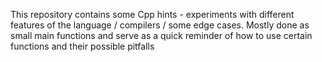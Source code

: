 This repository contains some Cpp hints - experiments with different features
of the language / compilers / some edge cases. Mostly done as small main functions and serve as a quick reminder of how to use
certain functions and their possible pitfalls